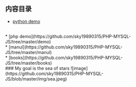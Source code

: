 ## 内容目录
*    [python demo](https://github.com/sky19890315/PHP-MYSQL-JS/tree/master/sky-python)
<br>
*    [php demo](https://github.com/sky19890315/PHP-MYSQL-JS/tree/master/demo)
<br>
*    [manul](https://github.com/sky19890315/PHP-MYSQL-JS/tree/master/manul)
<br>
*    [books](https://github.com/sky19890315/PHP-MYSQL-JS/tree/master/books)
<br>
### My goal is the sea of stars
![image](https://github.com/sky19890315/PHP-MYSQL-JS/blob/master/img/sea.jpeg)
